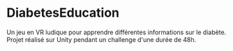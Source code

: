 # DiabetesEducation
Un jeu en VR ludique pour apprendre différentes informations sur le diabète.
Projet réalisé sur Unity pendant un challenge d'une durée de 48h.

